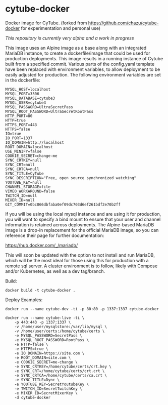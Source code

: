 # cytube-docker

Docker image for CyTube. (forked from https://github.com/chazu/cytube-docker for experimentation and personal use)

*This repository is currently very alpha and a work in progress*

This image uses an Alpine image as a base along with an integrated MariaDB instance, to create a dockerfile/image that could be used for production deployments. This image results in a running instance of Cytube built from a specified commit. Various parts of the config.yaml template have been replaced with environment variables, to allow deployment to be easily adjusted for production. The following environment variables are set in the dockerfile:

```
MYSQL_HOST=localhost
MYSQL_PORT=3306
MYSQL_DATABASE=cytube3
MYSQL_USER=cytube3
MYSQL_PASSWORD=UltraSecretPass
MYSQL_ROOT_PASSWORD=UltraSecretRootPass
HTTP_PORT=80
HTTP=true
HTTPS_PORT=443
HTTPS=false
IO=true
IO_PORT=1337
IO_DOMAIN=http://localhost
ROOT_DOMAIN=localhost
USE_MINIFY=false
COOKIE_SECRET=change-me
SYNC_CRTKEY=null
SYNC_CRT=null
SYNC_CRTCA=null
SYNC_TITLE=CyTube
SYNC_DESCRIPTION="Free, open source synchronized watching"
YOUTUBE_KEY=null
CHANNEL_STORAGE=file
VIMEO_WORKAROUND=false
TWITCH_ID=null
MIXER_ID=null
GIT_COMMIT=0bc866dbfaba0ef09dc703d6ef261bdf2e70b2ff
```

If you will be using the local mysql instance and are using it for production, you will want to specify a bind mount to ensure that your user and channel information is retained across deployments. The Alpine-based MariaDB image is a drop-in replacement for the official MariaDB image, so you can reference their page for further documentation:

https://hub.docker.com/_/mariadb/

This will soon be updated with the option to not install and run MariaDB, which will be the most ideal for those using this for production with a remote sql server. A cluster environment is to follow, likely with Compose and/or Kubernetes, as well as a dev tag/branch.

Build:

```
docker build -t cytube-docker .
```

Deploy Examples:

```
docker run --name cytube-dev -ti -p 80:80 -p 1337:1337 cytube-docker
```

```
docker run --name cytube-live -ti \
	-p 443:443 -p 1337:1337 \
	-v /home/user/mysqlstore:/var/lib/mysql \
	-v /home/user/certs:/home/cytube/certs \
	-e MYSQL_PASSWORD=SecretPass \
	-e MYSQL_ROOT_PASSWORD=RootPass \
	-e HTTP=false \
	-e HTTPS=true \
	-e IO_DOMAIN=https://site.com \
	-e ROOT_DOMAIN=site.com \
	-e COOKIE_SECRET=me-change \
	-e SYNC_CRTKEY=/home/cytube/certs/crt.key \
	-e SYNC_CRT=/home/cytube/certs/crt.crt \
	-e SYNC_CRTCA=/home/cytube/certs/ca.crt \
	-e SYNC_TITLE=Dync \
	-e YOUTUBE_KEY=SecretYoutubeKey \
	-e TWITCH_ID=SecretTwitchKey \
	-e MIXER_ID=SecretMixerKey \
	-d cytube-docker
```

